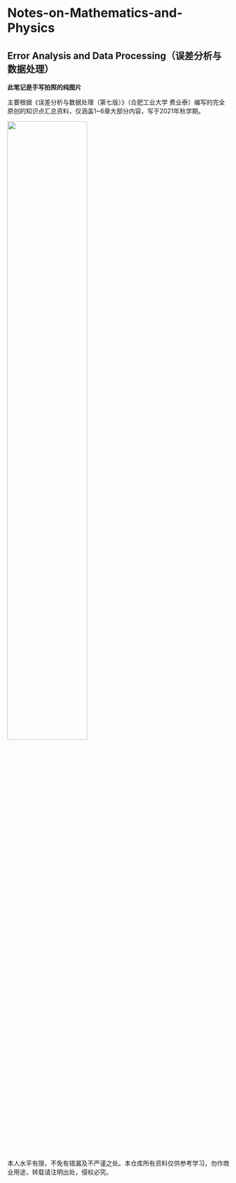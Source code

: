# Notes-on-Mathematics-and-Physics
## Error Analysis and Data Processing（误差分析与数据处理）
**此笔记是手写拍照的纯图片**

主要根据《误差分析与数据处理（第七版）》（合肥工业大学 费业泰）编写的完全原创的知识点汇总资料，仅涵盖1\~6章大部分内容，写于2021年秋学期。

<img src=https://user-images.githubusercontent.com/107938588/175068828-0add6061-5c4c-498b-99db-19d918392d8e.jpg width=60% />

本人水平有限，不免有错漏及不严谨之处。本仓库所有资料仅供参考学习，勿作商业用途，转载请注明出处，侵权必究。
